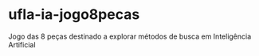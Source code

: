 # ufla-ia-jogo8pecas
Jogo das 8 peças destinado a explorar métodos de busca em Inteligência Artificial
